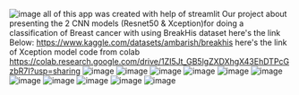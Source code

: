 ![image](https://github.com/ghennani/Breast-Cancer-Classification/assets/106477949/5991816c-d767-4cb7-8163-6b8331ab2f73)
all of this app was created with help of streamlit
Our project about presenting the 2 CNN models (Resnet50 & Xception)for doing a classification of Breast cancer with using BreakHis dataset 
here's the link Below:
https://www.kaggle.com/datasets/ambarish/breakhis
here's the link of Xception model code from colab 
https://colab.research.google.com/drive/1ZI5Jt_GB5lgZXDXhgX43EhDTPcGzbR7I?usp=sharing
![image](https://github.com/ghennani/Breast-Cancer-Classification/assets/106477949/aa749c3f-652e-43ec-811f-dabe4f6bad0e)
![image](https://github.com/ghennani/Breast-Cancer-Classification/assets/106477949/76c2c783-2387-4779-8b49-3b97d735e001)
![image](https://github.com/ghennani/Breast-Cancer-Classification/assets/106477949/f442371e-45b1-4a68-a8a3-165814997e21)
![image](https://github.com/ghennani/Breast-Cancer-Classification/assets/106477949/8e45c199-73f1-4b28-bd9d-31a096382c5b)
![image](https://github.com/ghennani/Breast-Cancer-Classification/assets/106477949/4f3988eb-8898-4267-aba8-319e279280c1)
![image](https://github.com/ghennani/Breast-Cancer-Classification/assets/106477949/ce46a923-0320-476c-8d04-51729af99b9c)
![image](https://github.com/ghennani/Breast-Cancer-Classification/assets/106477949/13ab7f0c-aaf1-4f72-bb5c-9153ac074f01)
![image](https://github.com/ghennani/Breast-Cancer-Classification/assets/106477949/0f0899c6-ef08-4dc4-9bff-faeaca56eaae)
![image](https://github.com/ghennani/Breast-Cancer-Classification/assets/106477949/bae5afc4-423a-4f5e-a58e-c00602538a45)
![image](https://github.com/ghennani/Breast-Cancer-Classification/assets/106477949/ccd8a1d0-8269-4ea9-8b1f-ca9c736f5bff)
![image](https://github.com/ghennani/Breast-Cancer-Classification/assets/106477949/d16f8175-6a6d-4acd-aae9-aa159eb0dab4)







